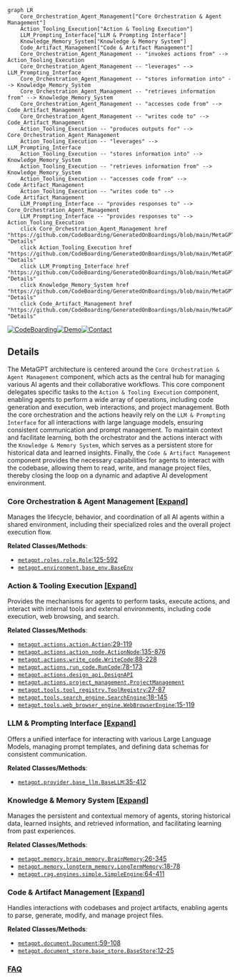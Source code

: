 ```mermaid
graph LR
    Core_Orchestration_Agent_Management["Core Orchestration & Agent Management"]
    Action_Tooling_Execution["Action & Tooling Execution"]
    LLM_Prompting_Interface["LLM & Prompting Interface"]
    Knowledge_Memory_System["Knowledge & Memory System"]
    Code_Artifact_Management["Code & Artifact Management"]
    Core_Orchestration_Agent_Management -- "invokes actions from" --> Action_Tooling_Execution
    Core_Orchestration_Agent_Management -- "leverages" --> LLM_Prompting_Interface
    Core_Orchestration_Agent_Management -- "stores information into" --> Knowledge_Memory_System
    Core_Orchestration_Agent_Management -- "retrieves information from" --> Knowledge_Memory_System
    Core_Orchestration_Agent_Management -- "accesses code from" --> Code_Artifact_Management
    Core_Orchestration_Agent_Management -- "writes code to" --> Code_Artifact_Management
    Action_Tooling_Execution -- "produces outputs for" --> Core_Orchestration_Agent_Management
    Action_Tooling_Execution -- "leverages" --> LLM_Prompting_Interface
    Action_Tooling_Execution -- "stores information into" --> Knowledge_Memory_System
    Action_Tooling_Execution -- "retrieves information from" --> Knowledge_Memory_System
    Action_Tooling_Execution -- "accesses code from" --> Code_Artifact_Management
    Action_Tooling_Execution -- "writes code to" --> Code_Artifact_Management
    LLM_Prompting_Interface -- "provides responses to" --> Core_Orchestration_Agent_Management
    LLM_Prompting_Interface -- "provides responses to" --> Action_Tooling_Execution
    click Core_Orchestration_Agent_Management href "https://github.com/CodeBoarding/GeneratedOnBoardings/blob/main/MetaGPT/Core_Orchestration_Agent_Management.md" "Details"
    click Action_Tooling_Execution href "https://github.com/CodeBoarding/GeneratedOnBoardings/blob/main/MetaGPT/Action_Tooling_Execution.md" "Details"
    click LLM_Prompting_Interface href "https://github.com/CodeBoarding/GeneratedOnBoardings/blob/main/MetaGPT/LLM_Prompting_Interface.md" "Details"
    click Knowledge_Memory_System href "https://github.com/CodeBoarding/GeneratedOnBoardings/blob/main/MetaGPT/Knowledge_Memory_System.md" "Details"
    click Code_Artifact_Management href "https://github.com/CodeBoarding/GeneratedOnBoardings/blob/main/MetaGPT/Code_Artifact_Management.md" "Details"
```

[![CodeBoarding](https://img.shields.io/badge/Generated%20by-CodeBoarding-9cf?style=flat-square)](https://github.com/CodeBoarding/GeneratedOnBoardings)[![Demo](https://img.shields.io/badge/Try%20our-Demo-blue?style=flat-square)](https://www.codeboarding.org/demo)[![Contact](https://img.shields.io/badge/Contact%20us%20-%20contact@codeboarding.org-lightgrey?style=flat-square)](mailto:contact@codeboarding.org)

## Details

The MetaGPT architecture is centered around the `Core Orchestration & Agent Management` component, which acts as the central hub for managing various AI agents and their collaborative workflows. This core component delegates specific tasks to the `Action & Tooling Execution` component, enabling agents to perform a wide array of operations, including code generation and execution, web interactions, and project management. Both the core orchestration and the actions heavily rely on the `LLM & Prompting Interface` for all interactions with large language models, ensuring consistent communication and prompt management. To maintain context and facilitate learning, both the orchestrator and the actions interact with the `Knowledge & Memory System`, which serves as a persistent store for historical data and learned insights. Finally, the `Code & Artifact Management` component provides the necessary capabilities for agents to interact with the codebase, allowing them to read, write, and manage project files, thereby closing the loop on a dynamic and adaptive AI development environment.

### Core Orchestration & Agent Management [[Expand]](./Core_Orchestration_Agent_Management.md)
Manages the lifecycle, behavior, and coordination of all AI agents within a shared environment, including their specialized roles and the overall project execution flow.


**Related Classes/Methods**:

- <a href="https://github.com/geekan/MetaGPT/blob/main/metagpt/roles/role.py#L125-L592" target="_blank" rel="noopener noreferrer">`metagpt.roles.role.Role`:125-592</a>
- <a href="https://github.com/geekan/MetaGPT/blob/main/metagpt/environment/base_env.py" target="_blank" rel="noopener noreferrer">`metagpt.environment.base_env.BaseEnv`</a>


### Action & Tooling Execution [[Expand]](./Action_Tooling_Execution.md)
Provides the mechanisms for agents to perform tasks, execute actions, and interact with internal tools and external environments, including code execution, web browsing, and search.


**Related Classes/Methods**:

- <a href="https://github.com/geekan/MetaGPT/blob/main/metagpt/actions/action.py#L29-L119" target="_blank" rel="noopener noreferrer">`metagpt.actions.action.Action`:29-119</a>
- <a href="https://github.com/geekan/MetaGPT/blob/main/metagpt/actions/action_node.py#L135-L876" target="_blank" rel="noopener noreferrer">`metagpt.actions.action_node.ActionNode`:135-876</a>
- <a href="https://github.com/geekan/MetaGPT/blob/main/metagpt/actions/write_code.py#L88-L228" target="_blank" rel="noopener noreferrer">`metagpt.actions.write_code.WriteCode`:88-228</a>
- <a href="https://github.com/geekan/MetaGPT/blob/main/metagpt/actions/run_code.py#L78-L173" target="_blank" rel="noopener noreferrer">`metagpt.actions.run_code.RunCode`:78-173</a>
- <a href="https://github.com/geekan/MetaGPT/blob/main/metagpt/actions/design_api.py" target="_blank" rel="noopener noreferrer">`metagpt.actions.design_api.DesignAPI`</a>
- <a href="https://github.com/geekan/MetaGPT/blob/main/metagpt/actions/project_management.py" target="_blank" rel="noopener noreferrer">`metagpt.actions.project_management.ProjectManagement`</a>
- <a href="https://github.com/geekan/MetaGPT/blob/main/metagpt/tools/tool_registry.py#L27-L87" target="_blank" rel="noopener noreferrer">`metagpt.tools.tool_registry.ToolRegistry`:27-87</a>
- <a href="https://github.com/geekan/MetaGPT/blob/main/metagpt/tools/search_engine.py#L18-L145" target="_blank" rel="noopener noreferrer">`metagpt.tools.search_engine.SearchEngine`:18-145</a>
- <a href="https://github.com/geekan/MetaGPT/blob/main/metagpt/tools/web_browser_engine.py#L15-L119" target="_blank" rel="noopener noreferrer">`metagpt.tools.web_browser_engine.WebBrowserEngine`:15-119</a>


### LLM & Prompting Interface [[Expand]](./LLM_Prompting_Interface.md)
Offers a unified interface for interacting with various Large Language Models, managing prompt templates, and defining data schemas for consistent communication.


**Related Classes/Methods**:

- <a href="https://github.com/geekan/MetaGPT/blob/main/metagpt/provider/base_llm.py#L35-L412" target="_blank" rel="noopener noreferrer">`metagpt.provider.base_llm.BaseLLM`:35-412</a>


### Knowledge & Memory System [[Expand]](./Knowledge_Memory_System.md)
Manages the persistent and contextual memory of agents, storing historical data, learned insights, and retrieved information, and facilitating learning from past experiences.


**Related Classes/Methods**:

- <a href="https://github.com/geekan/MetaGPT/blob/main/metagpt/memory/brain_memory.py#L26-L345" target="_blank" rel="noopener noreferrer">`metagpt.memory.brain_memory.BrainMemory`:26-345</a>
- <a href="https://github.com/geekan/MetaGPT/blob/main/metagpt/memory/longterm_memory.py#L18-L78" target="_blank" rel="noopener noreferrer">`metagpt.memory.longterm_memory.LongTermMemory`:18-78</a>
- <a href="https://github.com/geekan/MetaGPT/blob/main/metagpt/rag/engines/simple.py#L64-L411" target="_blank" rel="noopener noreferrer">`metagpt.rag.engines.simple.SimpleEngine`:64-411</a>


### Code & Artifact Management [[Expand]](./Code_Artifact_Management.md)
Handles interactions with codebases and project artifacts, enabling agents to parse, generate, modify, and manage project files.


**Related Classes/Methods**:

- <a href="https://github.com/geekan/MetaGPT/blob/main/metagpt/document.py#L59-L108" target="_blank" rel="noopener noreferrer">`metagpt.document.Document`:59-108</a>
- <a href="https://github.com/geekan/MetaGPT/blob/main/metagpt/document_store/base_store.py#L12-L25" target="_blank" rel="noopener noreferrer">`metagpt.document_store.base_store.BaseStore`:12-25</a>




### [FAQ](https://github.com/CodeBoarding/GeneratedOnBoardings/tree/main?tab=readme-ov-file#faq)